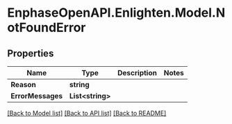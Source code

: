 # EnphaseOpenAPI.Enlighten.Model.NotFoundError

## Properties

Name | Type | Description | Notes
------------ | ------------- | ------------- | -------------
**Reason** | **string** |  | 
**ErrorMessages** | **List&lt;string&gt;** |  | 

[[Back to Model list]](../README.md#documentation-for-models) [[Back to API list]](../README.md#documentation-for-api-endpoints) [[Back to README]](../README.md)

